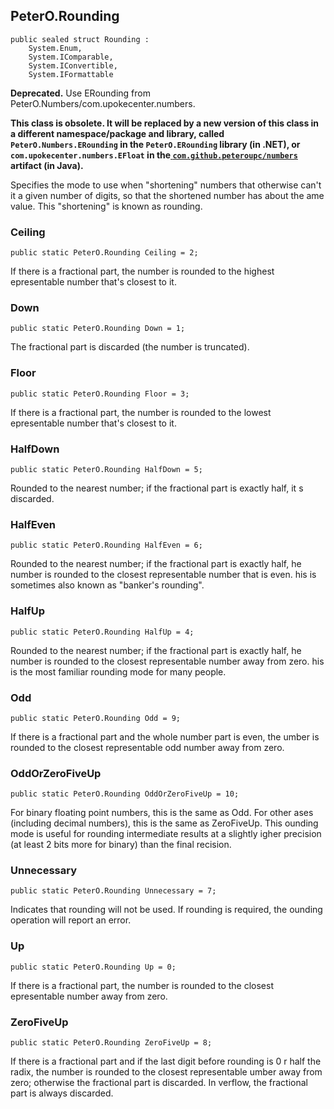 ## PeterO.Rounding

    public sealed struct Rounding :
        System.Enum,
        System.IComparable,
        System.IConvertible,
        System.IFormattable

<b>Deprecated.</b> Use ERounding from PeterO.Numbers/com.upokecenter.numbers.

<b>This class is obsolete. It will be replaced by a new version of this class in a different namespace/package and library, called `PeterO.Numbers.ERounding` in the `PeterO.ERounding` library (in .NET), or `com.upokecenter.numbers.EFloat` in the<a href="https://github.com/peteroupc/numbers-java"> `com.github.peteroupc/numbers` </a>artifact (in Java).</b>

Specifies the mode to use when "shortening" numbers that otherwise can't it a given number of digits, so that the shortened number has about the ame value. This "shortening" is known as rounding.

### Ceiling

    public static PeterO.Rounding Ceiling = 2;

If there is a fractional part, the number is rounded to the highest epresentable number that's closest to it.

### Down

    public static PeterO.Rounding Down = 1;

The fractional part is discarded (the number is truncated).

### Floor

    public static PeterO.Rounding Floor = 3;

If there is a fractional part, the number is rounded to the lowest epresentable number that's closest to it.

### HalfDown

    public static PeterO.Rounding HalfDown = 5;

Rounded to the nearest number; if the fractional part is exactly half, it s discarded.

### HalfEven

    public static PeterO.Rounding HalfEven = 6;

Rounded to the nearest number; if the fractional part is exactly half, he number is rounded to the closest representable number that is even. his is sometimes also known as "banker's rounding".

### HalfUp

    public static PeterO.Rounding HalfUp = 4;

Rounded to the nearest number; if the fractional part is exactly half, he number is rounded to the closest representable number away from zero. his is the most familiar rounding mode for many people.

### Odd

    public static PeterO.Rounding Odd = 9;

If there is a fractional part and the whole number part is even, the umber is rounded to the closest representable odd number away from zero.

### OddOrZeroFiveUp

    public static PeterO.Rounding OddOrZeroFiveUp = 10;

For binary floating point numbers, this is the same as Odd. For other ases (including decimal numbers), this is the same as ZeroFiveUp. This ounding mode is useful for rounding intermediate results at a slightly igher precision (at least 2 bits more for binary) than the final recision.

### Unnecessary

    public static PeterO.Rounding Unnecessary = 7;

Indicates that rounding will not be used. If rounding is required, the ounding operation will report an error.

### Up

    public static PeterO.Rounding Up = 0;

If there is a fractional part, the number is rounded to the closest epresentable number away from zero.

### ZeroFiveUp

    public static PeterO.Rounding ZeroFiveUp = 8;

If there is a fractional part and if the last digit before rounding is 0 r half the radix, the number is rounded to the closest representable umber away from zero; otherwise the fractional part is discarded. In verflow, the fractional part is always discarded.

